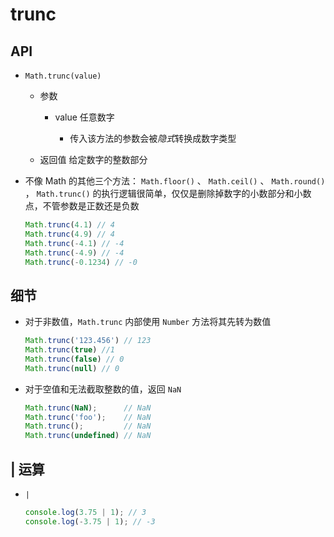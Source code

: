 # trunc

## API

+ `Math.trunc(value)`

  + 参数

    + value 任意数字

      + 传入该方法的参数会被*隐式*转换成数字类型

  + 返回值 给定数字的整数部分

+ 不像 Math 的其他三个方法： `Math.floor()` 、 `Math.ceil()` 、 `Math.round()` ， `Math.trunc()` 的执行逻辑很简单，仅仅是删除掉数字的小数部分和小数点，不管参数是正数还是负数

  ```js
  Math.trunc(4.1) // 4
  Math.trunc(4.9) // 4
  Math.trunc(-4.1) // -4
  Math.trunc(-4.9) // -4
  Math.trunc(-0.1234) // -0
  ```

## 细节

+ 对于非数值，`Math.trunc` 内部使用 `Number` 方法将其先转为数值

  ```js
  Math.trunc('123.456') // 123
  Math.trunc(true) //1
  Math.trunc(false) // 0
  Math.trunc(null) // 0
  ```

+ 对于空值和无法截取整数的值，返回 `NaN`

  ```js
  Math.trunc(NaN);      // NaN
  Math.trunc('foo');    // NaN
  Math.trunc();         // NaN
  Math.trunc(undefined) // NaN
  ```

## | 运算

+ `|`

  ```js
  console.log(3.75 | 1); // 3
  console.log(-3.75 | 1); // -3
  ```
